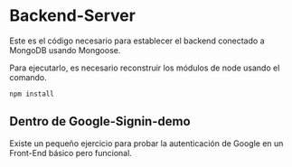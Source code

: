 # Backend-Server

Este es el código necesario para establecer el backend conectado a MongoDB usando Mongoose.

Para ejecutarlo, es necesario reconstruir los módulos de node usando el comando.

```
npm install
```


## Dentro de Google-Signin-demo

Existe un pequeño ejercicio para probar la autenticación de Google en un Front-End básico pero funcional.
